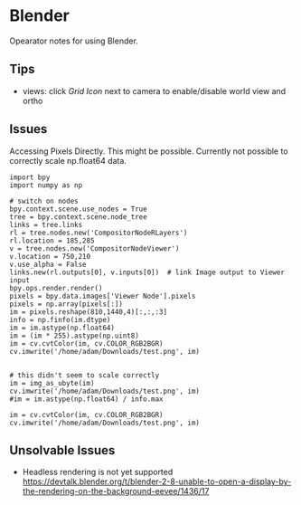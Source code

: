 # Blender

Opearator notes for using Blender.

## Tips

- views: click _Grid Icon_ next to camera to enable/disable world view and ortho 

## Issues

Accessing Pixels Directly. This might be possible. Currently not possible to correctly scale np.float64 data.

```
import bpy
import numpy as np
 
# switch on nodes
bpy.context.scene.use_nodes = True
tree = bpy.context.scene.node_tree
links = tree.links
rl = tree.nodes.new('CompositorNodeRLayers')      
rl.location = 185,285
v = tree.nodes.new('CompositorNodeViewer')   
v.location = 750,210
v.use_alpha = False
links.new(rl.outputs[0], v.inputs[0])  # link Image output to Viewer input
bpy.ops.render.render()
pixels = bpy.data.images['Viewer Node'].pixels
pixels = np.array(pixels[:])
im = pixels.reshape(810,1440,4)[:,:,:3]
info = np.finfo(im.dtype)
im = im.astype(np.float64)
im = (im * 255).astype(np.uint8)
im = cv.cvtColor(im, cv.COLOR_RGB2BGR)
cv.imwrite('/home/adam/Downloads/test.png', im)


# this didn't seem to scale correctly
im = img_as_ubyte(im)
cv.imwrite('/home/adam/Downloads/test.png', im)
#im = im.astype(np.float64) / info.max

im = cv.cvtColor(im, cv.COLOR_RGB2BGR)
cv.imwrite('/home/adam/Downloads/test.png', im)

```


## Unsolvable Issues

- Headless rendering is not yet supported <https://devtalk.blender.org/t/blender-2-8-unable-to-open-a-display-by-the-rendering-on-the-background-eevee/1436/17>
